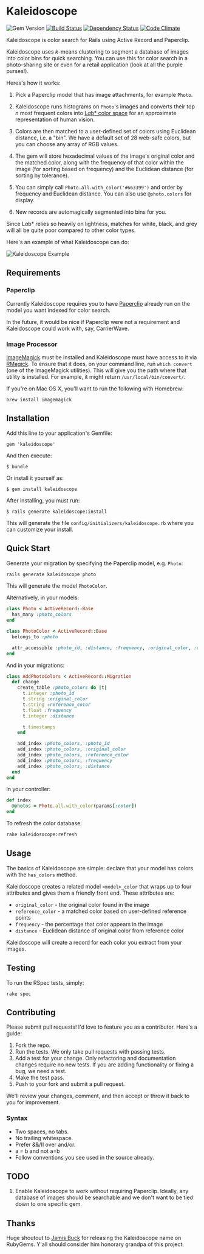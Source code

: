 # Kaleidoscope

![Gem Version](https://badge.fury.io/rb/kaleidoscope.png) [![Build Status](https://travis-ci.org/JoshSmith/kaleidoscope.png)](https://travis-ci.org/JoshSmith/kaleidoscope) [![Dependency Status](https://gemnasium.com/JoshSmith/kaleidoscope.png)](https://gemnasium.com/JoshSmith/kaleidoscope) [![Code Climate](https://codeclimate.com/github/JoshSmith/kaleidoscope.png)](https://codeclimate.com/github/JoshSmith/kaleidoscope)

Kaleidoscope is color search for Rails using Active Record and Paperclip.

Kaleidoscope uses *k*-means clustering to segment a database of images into color bins for quick searching. You can use this for color search in a photo-sharing site or even for a retail application (look at all the purple purses!).

Heres's how it works:

1. Pick a Paperclip model that has image attachments, for example `Photo`.

2. Kaleidoscope runs histograms on `Photo`'s images and converts their top *n* most frequent colors into [L*a*b* color space](http://en.wikipedia.org/wiki/Lab_color_space) for an approximate representation of human vision.

3. Colors are then matched to a user-defined set of colors using Euclidean distance, i.e. a "bin". We have a default set of 28 web-safe colors, but you can choose any array of RGB values.

4. The gem will store hexadecimal values of the image's original color and the matched color, along with the frequency of that color within the image (for sorting based on frequency) and the Euclidean distance (for sorting by tolerance).

5. You can simply call `Photo.all.with_color('#663399')` and order by frequency and Euclidean distance. You can also use `@photo.colors` for display.

6. New records are automagically segmented into bins for you.

Since L*a*b* relies so heavily on lightness, matches for white, black, and grey will all be quite poor compared to other color types.

Here's an example of what Kaleidoscope can do:

![Kaleidoscope Example](http://cl.ly/image/3n2C16170i0k/Screen%20Shot%202013-02-05%20at%206.56.44%20PM.png)

## Requirements

### Paperclip

Currently Kaleidoscope requires you to have [Paperclip](https://github.com/thoughtbot/paperclip) already run on the model you want indexed for color search.

In the future, it would be nice if Paperclip were not a requirement and Kaleidoscope could work with, say, CarrierWave.

### Image Processor

[ImageMagick](http://www.imagemagick.org/) must be installed and Kaleidoscope must have access to it via [RMagick](https://github.com/rmagick/rmagick). To ensure that it does, on your command line, run `which convert` (one of the ImageMagick utilities). This will give you the path where that utility is installed. For example, it might return `/usr/local/bin/convert/`.

If you're on Mac OS X, you'll want to run the following with Homebrew:

```
brew install imagemagick
```

## Installation

Add this line to your application's Gemfile:

    gem 'kaleidoscope'

And then execute:

    $ bundle

Or install it yourself as:

    $ gem install kaleidoscope

After installing, you must run:

    $ rails generate kaleidoscope:install

This will generate the file `config/initializers/kaleidoscope.rb` where you can customize your install.

## Quick Start

Generate your migration by specifying the Paperclip model, e.g. `Photo`:

```bash
rails generate kaleidoscope photo
```

This will generate the model `PhotoColor`.

Alternatively, in your models:

```ruby
class Photo < ActiveRecord::Base
  has_many :photo_colors
end

class PhotoColor < ActiveRecord::Base
  belongs_to :photo

  attr_accessible :photo_id, :distance, :frequency, :original_color, :reference_color
end
```

And in your migrations:

```ruby
class AddPhotoColors < ActiveRecord::Migration
  def change
    create_table :photo_colors do |t|
      t.integer :photo_id
      t.string :original_color
      t.string :reference_color
      t.float :frequency
      t.integer :distance

      t.timestamps
    end

    add_index :photo_colors, :photo_id
    add_index :photo_colors, :original_color
    add_index :photo_colors, :reference_color
    add_index :photo_colors, :frequency
    add_index :photo_colors, :distance
  end
end
```

In your controller:

```ruby
def index
  @photos = Photo.all.with_color(params[:color])
end
```

To refresh the color database:

```bash
rake kaleidosocope:refresh
```

## Usage

The basics of Kaleidoscope are simple: declare that your model has colors with the `has_colors` method.

Kaleidoscope creates a related model `<model>_color` that wraps up to four attributes and gives them a friendly front end. These attributes are:

* `original_color` - the original color found in the image
* `reference_color` - a matched color based on user-defined reference points
* `frequency` - the percentage that color appears in the image
* `distance` - Euclidean distance of original color from reference color

Kaleidoscope will create a record for each color you extract from your images.

## Testing

To run the RSpec tests, simply:

```
rake spec
```

## Contributing

Please submit pull requests! I'd love to feature you as a contributor. Here's a guide:

1. Fork the repo.
2. Run the tests. We only take pull requests with passing tests.
3. Add a test for your change. Only refactoring and documentation changes require no new tests. If you are adding functionality or fixing a bug, we need a test.
4. Make the test pass.
5. Push to your fork and submit a pull request.

We'll review your changes, comment, and then accept or throw it back to you for improvement.

### Syntax

* Two spaces, no tabs.
* No trailing whitespace.
* Prefer &&/II over and/or.
* a = b and not a=b
* Follow conventions you see used in the source already.

## TODO

1. Enable Kaleidoscope to work without requiring Paperclip. Ideally, any database of images should be searchable and we don't want to be tied down to one specific gem.

## Thanks

Huge shoutout to [Jamis Buck](https://github.com/jamis) for releasing the Kaleidoscope name on RubyGems. Y'all should consider him honorary grandpa of this project.